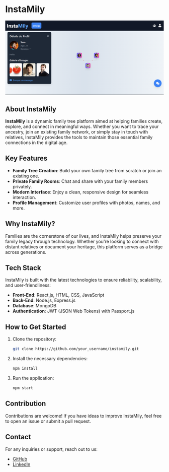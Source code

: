 # InstaMily

![Cover Image](screenshot.png) <!-- Ajoute ici le chemin vers la capture d'écran de la plateforme -->

## About InstaMily

**InstaMily** is a dynamic family tree platform aimed at helping families create, explore, and connect in meaningful ways. Whether you want to trace your ancestry, join an existing family network, or simply stay in touch with relatives, InstaMily provides the tools to maintain those essential family connections in the digital age.

## Key Features

- **Family Tree Creation**: Build your own family tree from scratch or join an existing one.
- **Private Family Rooms**: Chat and share with your family members privately.
- **Modern Interface**: Enjoy a clean, responsive design for seamless interaction.
- **Profile Management**: Customize user profiles with photos, names, and more.

## Why InstaMily?

Families are the cornerstone of our lives, and InstaMily helps preserve your family legacy through technology. Whether you're looking to connect with distant relatives or document your heritage, this platform serves as a bridge across generations.

## Tech Stack

InstaMily is built with the latest technologies to ensure reliability, scalability, and user-friendliness:

- **Front-End**: React.js, HTML, CSS, JavaScript
- **Back-End**: Node.js, Express.js
- **Database**: MongoDB
- **Authentication**: JWT (JSON Web Tokens) with Passport.js

## How to Get Started

1. Clone the repository:
   ```bash
   git clone https://github.com/your_username/instamily.git
   ```
2. Install the necessary dependencies:
   ```bash
   npm install
   ```
3. Run the application:
   ```bash
   npm start
   ```

## Contribution

Contributions are welcome! If you have ideas to improve InstaMily, feel free to open an issue or submit a pull request.

## Contact

For any inquiries or support, reach out to us:

- [GitHub](https://github.com/lepronet85)
- [LinkedIn](https://www.linkedin.com/in/abdoul-aziz-soumanou-salifou-34bb82190/)
